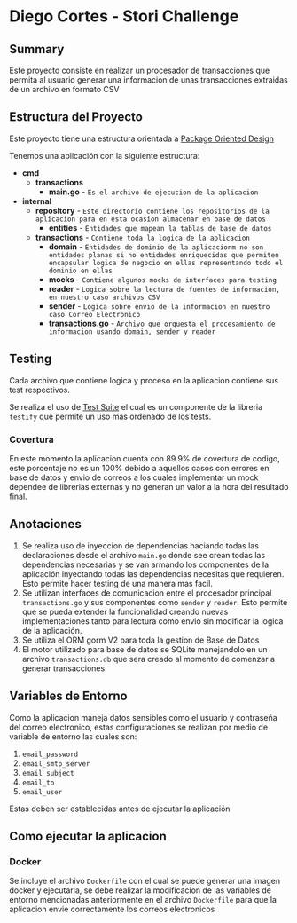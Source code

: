 # Diego Cortes - Stori Challenge
## Summary
Este proyecto consiste en realizar un procesador de transacciones que permita al usuario generar una informacion de unas transacciones extraidas de un archivo en formato CSV

## Estructura del Proyecto
Este proyecto tiene una estructura orientada a [Package Oriented Design](https://www.ardanlabs.com/blog/2017/02/package-oriented-design.html)

Tenemos una aplicación con la siguiente estructura:

* **cmd**
  * **transactions** 
    * **main.go** - `Es el archivo de ejecucion de la aplicacion`
* **internal**
  * **repository** - `Este directorio contiene los repositorios de la aplicacion para en esta ocasion almacenar en base de datos`
    * **entities** - `Entidades que mapean la tablas de base de datos`
  * **transactions** - `Contiene toda la logica de la aplicacion`
    * **domain** - `Entidades de dominio de la aplicacionm no son entidades planas si no entidades enriquecidas que permiten encapsular logica de negocio en ellas representando todo el dominio en ellas`
    * **mocks** - `Contiene algunos mocks de interfaces para testing`
    * **reader** - `Logica sobre la lectura de fuentes de informacion, en nuestro caso archivos CSV`
    * **sender** - `Logica sobre envio de la informacion en nuestro caso Correo Electronico`
    * **transactions.go** - `Archivo que orquesta el procesamiento de informacion usando domain, sender y reader`
    
## Testing
Cada archivo que contiene logica y proceso en la aplicacion contiene sus test respectivos.

Se realiza el uso de [Test Suite](https://pkg.go.dev/github.com/stretchr/testify/suite) el cual es un componente de la libreria `testify` que permite un uso mas ordenado de los tests.

### Covertura
En este momento la aplicacion cuenta con 89.9% de covertura de codigo, este porcentaje no es un 100% debido a aquellos casos con errores en base de datos y envio de correos a los cuales implementar un mock dependee de librerias externas y no generan un valor a la hora del resultado final.

## Anotaciones
1. Se realiza uso de inyeccion de dependencias haciando todas las declaraciones desde el archivo `main.go` donde see crean todas las dependencias necesarias y se van armando los componentes de la aplicación inyectando todas las dependencias necesitas que requieren. Esto permite hacer testing de una manera mas facil.
2. Se utilizan interfaces de comunicacion entre el procesador principal `transactions.go` y sus componentes como `sender` y `reader`. Esto permite que se pueda extender la funcionalidad creando nuevas implementaciones tanto para lectura como envio sin modificar la logica de la aplicación.
3. Se utiliza el ORM gorm V2 para toda la gestion de Base de Datos
4. El motor utilizado para base de datos se SQLite manejandolo en un archivo `transactions.db` que sera creado al momento de comenzar a generar transacciones.

## Variables de Entorno
Como la aplicacion maneja datos sensibles como el usuario y contraseña del correo electronico, estas configuraciones se realizan por medio de variable de entorno las cuales son: 

1. `email_password`
2. `email_smtp_server`
3. `email_subject`
4. `email_to`
5. `email_user`

Estas deben ser establecidas antes de ejecutar la aplicación

## Como ejecutar la aplicacion

### Docker
Se incluye el archivo `Dockerfile` con el cual se puede generar una imagen docker y ejecutarla, se debe realizar la modificacion de las variables de entorno mencionadas anteriormente en el archivo `Dockerfile` para que la aplicacion envie correctamente los correos electronicos